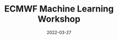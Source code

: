---
date: 2022-03-27
title: ECMWF Machine Learning Workshop
abstract:

text: |
    Prof. Demir will give an invited talk at the <a href="https://events.ecmwf.int/event/294/" target="_blank">2022 ECMWF Machine Learning Workshop</a> on March 31st. In her presentation, she will talk about "Learning from Noisy Class Labels for Earth Observation".

main_page_image: ML-WS_visual.jpg
image_copyright: ECMWF
---